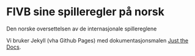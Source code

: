 # FIVB sine spilleregler på norsk

Den norske oversettelsen av de internasjonale spillereglene

Vi bruker Jekyll (vha Github Pages) med dokumentasjonsmalen
[Just the Docs](https://github.com/pmarsceill/just-the-docs).
